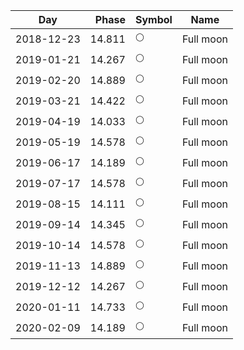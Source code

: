 Day        | Phase  | Symbol | Name
-----------|-------:|---|---
2018-12-23 | 14.811 | 🌕 | Full moon
2019-01-21 | 14.267 | 🌕 | Full moon
2019-02-20 | 14.889 | 🌕 | Full moon
2019-03-21 | 14.422 | 🌕 | Full moon
2019-04-19 | 14.033 | 🌕 | Full moon
2019-05-19 | 14.578 | 🌕 | Full moon
2019-06-17 | 14.189 | 🌕 | Full moon
2019-07-17 | 14.578 | 🌕 | Full moon
2019-08-15 | 14.111 | 🌕 | Full moon
2019-09-14 | 14.345 | 🌕 | Full moon
2019-10-14 | 14.578 | 🌕 | Full moon
2019-11-13 | 14.889 | 🌕 | Full moon
2019-12-12 | 14.267 | 🌕 | Full moon
2020-01-11 | 14.733 | 🌕 | Full moon
2020-02-09 | 14.189 | 🌕 | Full moon

